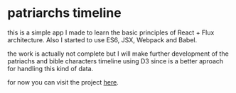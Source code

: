 # patriarchs timeline

this is a simple app I made to learn the basic principles of React + Flux architecture. Also I started to use ES6, JSX, Webpack and Babel.

the work is actually not complete but I will make further development of the patriachs and bible characters timeline using D3 since is a better aproach for handling this kind of data.

for now you can visit the project [here](http://gillchristian.github.io/patriarchs-timeline).

